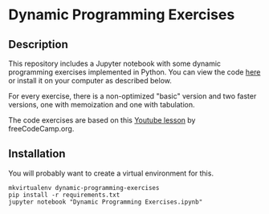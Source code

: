 # Dynamic Programming Exercises
## Description

This repository includes a Jupyter notebook with some dynamic programming exercises implemented in Python.
You can view the code [here](https://github.com/Konfuzian/dynamic-programming-exercises/blob/main/Dynamic%20Programming%20Exercises.ipynb) or install it on your computer as described below.

For every exercise, there is a non-optimized "basic" version and two faster versions, one with memoization and one with tabulation.

The code exercises are based on this [Youtube lesson](https://www.youtube.com/watch?v=oBt53YbR9Kk) by freeCodeCamp.org.


## Installation

You will probably want to create a virtual environment for this.

```
mkvirtualenv dynamic-programming-exercises
pip install -r requirements.txt
jupyter notebook "Dynamic Programming Exercises.ipynb"
```
